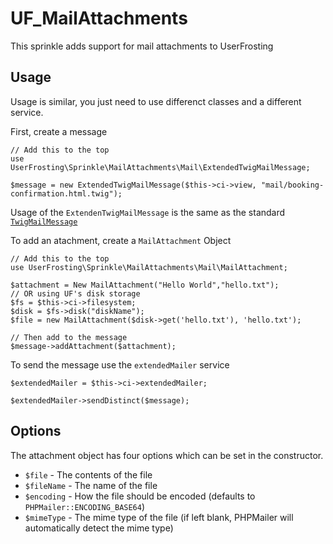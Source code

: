 # UF_MailAttachments
 
This sprinkle adds support for mail attachments to UserFrosting

## Usage

Usage is similar, you just need to use differenct classes and a different service.



First, create a message

```
// Add this to the top
use UserFrosting\Sprinkle\MailAttachments\Mail\ExtendedTwigMailMessage;

$message = new ExtendedTwigMailMessage($this->ci->view, "mail/booking-confirmation.html.twig");    
```

Usage of the `ExtendenTwigMailMessage` is the same as the standard [`TwigMailMessage`](https://learn.userfrosting.com/mail/the-mailer-service#senders-recipients-and-customized-content)

To add an atachment, create a `MailAttachment` Object

```
// Add this to the top
use UserFrosting\Sprinkle\MailAttachments\Mail\MailAttachment;

$attachment = New MailAttachment("Hello World","hello.txt");
// OR using UF's disk storage
$fs = $this->ci->filesystem;
$disk = $fs->disk("diskName");
$file = new MailAttachment($disk->get('hello.txt'), 'hello.txt');

// Then add to the message
$message->addAttachment($attachment);
```
To send the message use the `extendedMailer` service

```
$extendedMailer = $this->ci->extendedMailer;

$extendedMailer->sendDistinct($message);
```

## Options

The attachment object has four options which can be set in the constructor.

* `$file` - The contents of the file
* `$fileName` - The name of the file
* `$encoding` - How the file should be encoded (defaults to `PHPMailer::ENCODING_BASE64`)
* `$mimeType` - The mime type of the file (if left blank, PHPMailer will automatically detect the mime type)